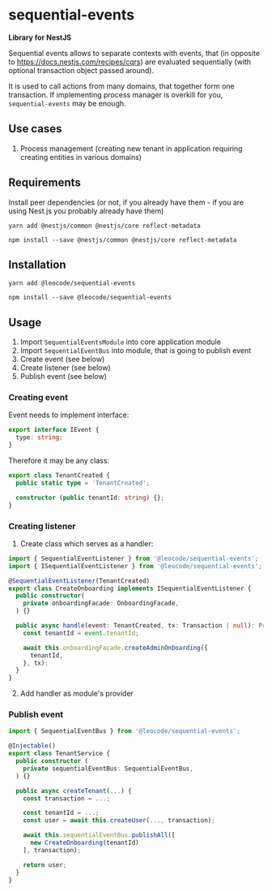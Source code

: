# sequential-events

**Library for NestJS**

Sequential events allows to separate contexts with events,
that (in opposite to https://docs.nestjs.com/recipes/cqrs) are evaluated sequentially (with optional transaction object passed around).

It is used to call actions from many domains, that together form one transaction.
If implementing process manager is overkill for you, `sequential-events` may be enough.

## Use cases

1. Process management (creating new tenant in application requiring creating entities in various domains)

## Requirements

Install peer dependencies (or not, if you already have them - if you are using Nest.js you probably already have them)

`yarn add @nestjs/common @nestjs/core reflect-metadata`

`npm install --save @nestjs/common @nestjs/core reflect-metadata`

## Installation

`yarn add @leocode/sequential-events`

`npm install --save @leocode/sequential-events`

## Usage

1. Import `SequentialEventsModule` into core application module
2. Import `SequentialEventBus` into module, that is going to publish event
3. Create event (see below)
4. Create listener (see below)
5. Publish event (see below)

### Creating event

Event needs to implement interface:

```ts
export interface IEvent {
  type: string;
}
```

Therefore it may be any class:

```ts
export class TenantCreated {
  public static type = 'TenantCreated';

  constructor (public tenantId: string) {};
}
```

### Creating listener

1. Create class which serves as a handler:

```ts
import { SequentialEventListener } from '@leocode/sequential-events';
import { ISequentialEventListener } from '@leocode/sequential-events';

@SequentialEventListener(TenantCreated)
export class CreateOnboarding implements ISequentialEventListener {
  public constructor(
    private onboardingFacade: OnboardingFacade,
  ) {}

  public async handle(event: TenantCreated, tx: Transaction | null): Promise<void> {
    const tenantId = event.tenantId;

    await this.onboardingFacade.createAdminOnboarding({
      tenantId,
    }, tx);
  }
}
```

2. Add handler as module's provider

### Publish event

```ts
import { SequentialEventBus } from '@leocode/sequential-events';

@Injectable()
export class TenantService {
  public constructor (
    private sequentialEventBus: SequentialEventBus,
  ) {}

  public async createTenant(...) {
    const transaction = ...;

    const tenantId = ...;
    const user = await this.createUser(..., transaction);

    await this.sequentialEventBus.publishAll([
      new CreateOnboarding(tenantId)
    ], transaction);

    return user;
  }
}
```
